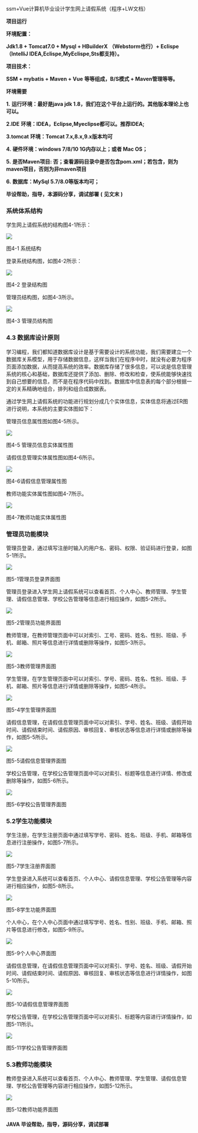 ssm+Vue计算机毕业设计学生网上请假系统（程序+LW文档）

**项目运行**

**环境配置：**

**Jdk1.8 + Tomcat7.0 + Mysql + HBuilderX** **（Webstorm也行）+ Eclispe（IntelliJ
IDEA,Eclispe,MyEclispe,Sts都支持）。**

**项目技术：**

**SSM + mybatis + Maven + Vue** **等等组成，B/S模式 + Maven管理等等。**

**环境需要**

**1.** **运行环境：最好是java jdk 1.8，我们在这个平台上运行的。其他版本理论上也可以。**

**2.IDE** **环境：IDEA，Eclipse,Myeclipse都可以。推荐IDEA;**

**3.tomcat** **环境：Tomcat 7.x,8.x,9.x版本均可**

**4.** **硬件环境：windows 7/8/10 1G内存以上；或者 Mac OS；**

**5.** **是否Maven项目: 否；查看源码目录中是否包含pom.xml；若包含，则为maven项目，否则为非maven项目**

**6.** **数据库：MySql 5.7/8.0等版本均可；**

**毕设帮助，指导，本源码分享，调试部署** **(** **见文末** **)**

### 系统体系结构

学生网上请假系统的结构图4-1所示：

![](./res/488b37e893b342a1ad35669f64376f62.png)

图4-1 系统结构

登录系统结构图，如图4-2所示：

![](./res/14ce6f4bc5834edaa94fcd7692660a66.png)

图4-2 登录结构图

管理员结构图，如图4-3所示。

![](./res/8eb9eebc1eff4b4cbaeeb85ca6852b8d.png)

图4-3 管理员结构图

###

### 4.3 数据库设计原则

学习编程，我们都知道数据库设计是基于需要设计的系统功能，我们需要建立一个数据库关系模型，用于存储数据信息，这样当我们在程序中时，就没有必要为程序页面添加数据，从而提高系统的效率。数据库存储了很多信息，可以说是信息管理系统的核心和基础，数据库还提供了添加、删除、修改和检查，使系统能够快速找到自己想要的信息，而不是在程序代码中找到。数据库中信息表的每个部分根据一定的关系精确地组合，排列和组合成数据表。

通过学生网上请假系统的功能进行规划分成几个实体信息，实体信息将通过ER图进行说明，本系统的主要实体图如下：

管理员信息属性图如图4-5所示。

![](./res/25a615b046884c69a08037fd28be67f8.png)

图4-5 管理员信息实体属性图

请假信息管理实体属性图如图4-6所示。

![](./res/764b0f9bc443482fb1eba5184f0ea4d3.png)

图4-6请假信息管理属性图

教师功能实体属性图如图4-7所示。

![](./res/a274d324099e4dfd917d36e4238486d3.png)

图4-7教师功能实体属性图

### 管理员功能模块

管理员登录，通过填写注册时输入的用户名、密码、权限、验证码进行登录，如图5-1所示。

![](./res/34904d7f222d42d1a495820b2eabcdae.png)

图5-1管理员登录界面图

管理员登录进入学生网上请假系统可以查看首页、个人中心、教师管理、学生管理、请假信息管理、学校公告管理等信息进行相应操作，如图5-2所示。

![](./res/bac6102265504229bd14a0ca889b3aeb.png)

图5-2管理员功能界面图

教师管理，在教师管理页面中可以对索引、工号、密码、姓名、性别、班级、手机、邮箱、照片等信息进行详情或删除等操作，如图5-3所示。

![](./res/e2e6a6b45ade4bb48ade04b9d0394009.png)

图5-3教师管理界面图

学生管理，在学生管理页面中可以对索引、学号、密码、姓名、性别、班级、手机、邮箱、照片等信息进行详情或删除等操作，如图5-4所示。

![](./res/90301e34661445898619e3f2982dd48c.png)

图5-4学生管理界面图

请假信息管理，在请假信息管理页面中可以对索引、学号、姓名、班级、请假开始时间、请假结束时间、请假原因、审核回复、审核状态等信息进行详情或删除等操作，如图5-5所示。

![](./res/d5c923ec07f844288b5d81cf90ee5178.png)

图5-5请假信息管理界面图

学校公告管理，在学校公告管理页面中可以对索引、标题等信息进行详情、修改或删除等操作，如图5-6所示。

![](./res/9803873b6cd44fb59d5aece754989ef6.png)

图5-6学校公告管理界面图

### 5.2学生功能模块

学生注册，在学生注册页面中通过填写学号、密码、姓名、班级、手机、邮箱等信息进行注册操作，如图5-7所示。

![](./res/4892d626541a44819607d840ef0efa96.png)

图5-7学生注册界面图

学生登录进入系统可以查看首页、个人中心、请假信息管理、学校公告管理等内容进行相应操作，如图5-8所示。

![](./res/7ee62d107f174295ae783863d9548ef8.png)

图5-8学生功能界面图

个人中心，在个人中心页面中通过填写学号、姓名、性别、班级、手机、邮箱、照片等信息进行修改，如图5-9所示。

![](./res/9f66d22f2d4c4e51804d5315f6c00ad1.png)

图5-9个人中心界面图

请假信息管理，在请假信息管理页面中可以对索引、学号、姓名、班级、请假开始时间、请假结束时间、请假原因、审核回复、审核状态等信息进行详情操作，如图5-10所示。

![](./res/c5609268668546839bd5b49a425bf7a1.png)

图5-10请假信息管理界面图

学校公告管理，在学校公告管理页面中可以对索引、标题等内容进行详情操作，如图5-11所示。

![](./res/144923d00a0e44f19da8ae140f1b2d66.png)

图5-11学校公告管理界面图

### 5.3教师功能模块

教师登录进入系统可以查看首页、个人中心、教师管理、学生管理、请假信息管理、学校公告管理等内容进行相应操作，如图5-12所示。

![](./res/8e4f0ceb49374a3b95bc557e3a40c40c.png)

图5-12教师功能界面图

#### **JAVA** **毕设帮助，指导，源码分享，调试部署**

